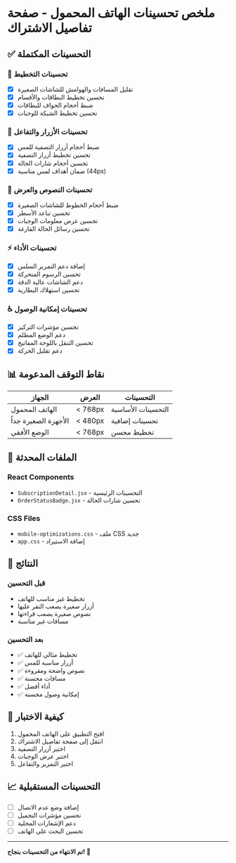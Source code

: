 # ملخص تحسينات الهاتف المحمول - صفحة تفاصيل الاشتراك

## ✅ التحسينات المكتملة

### 🎯 تحسينات التخطيط
- [x] تقليل المسافات والهوامش للشاشات الصغيرة
- [x] تحسين تخطيط البطاقات والأقسام
- [x] ضبط أحجام الحواف للبطاقات
- [x] تحسين تخطيط الشبكة للوجبات

### 📱 تحسينات الأزرار والتفاعل
- [x] ضبط أحجام أزرار التصفية للمس
- [x] تحسين تخطيط أزرار التصفية
- [x] تحسين أحجام شارات الحالة
- [x] ضمان أهداف لمس مناسبة (44px)

### 📝 تحسينات النصوص والعرض
- [x] ضبط أحجام الخطوط للشاشات الصغيرة
- [x] تحسين تباعد الأسطر
- [x] تحسين عرض معلومات الوجبات
- [x] تحسين رسائل الحالة الفارغة

### ⚡ تحسينات الأداء
- [x] إضافة دعم التمرير السلس
- [x] تحسين الرسوم المتحركة
- [x] دعم الشاشات عالية الدقة
- [x] تحسين استهلاك البطارية

### ♿ تحسينات إمكانية الوصول
- [x] تحسين مؤشرات التركيز
- [x] دعم الوضع المظلم
- [x] تحسين التنقل باللوحة المفاتيح
- [x] دعم تقليل الحركة

## 📊 نقاط التوقف المدعومة

| الجهاز | العرض | التحسينات |
|--------|-------|-----------|
| الهاتف المحمول | < 768px | التحسينات الأساسية |
| الأجهزة الصغيرة جداً | < 480px | تحسينات إضافية |
| الوضع الأفقي | < 768px | تخطيط محسن |

## 🎨 الملفات المحدثة

### React Components
- `SubscriptionDetail.jsx` - التحسينات الرئيسية
- `OrderStatusBadge.jsx` - تحسين شارات الحالة

### CSS Files
- `mobile-optimizations.css` - ملف CSS جديد
- `app.css` - إضافة الاستيراد

## 🚀 النتائج

### قبل التحسين
- تخطيط غير مناسب للهاتف
- أزرار صغيرة يصعب النقر عليها
- نصوص صغيرة يصعب قراءتها
- مسافات غير مناسبة

### بعد التحسين
- ✅ تخطيط مثالي للهاتف
- ✅ أزرار مناسبة للمس
- ✅ نصوص واضحة ومقروءة
- ✅ مسافات محسنة
- ✅ أداء أفضل
- ✅ إمكانية وصول محسنة

## 🔧 كيفية الاختبار

1. افتح التطبيق على الهاتف المحمول
2. انتقل إلى صفحة تفاصيل الاشتراك
3. اختبر أزرار التصفية
4. اختبر عرض الوجبات
5. اختبر التمرير والتفاعل

## 📈 التحسينات المستقبلية

- [ ] إضافة وضع عدم الاتصال
- [ ] تحسين مؤشرات التحميل
- [ ] دعم الإشعارات المحلية
- [ ] تحسين البحث على الهاتف

---

**تم الانتهاء من التحسينات بنجاح! 🎉**
